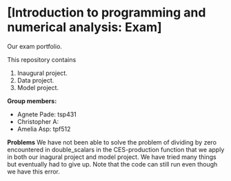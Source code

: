 # \[Introduction to programming and numerical analysis: Exam\]
Our exam portfolio.

This repository contains  
1. Inaugural project. 
2. Data project.
3. Model project.

**Group members:** 
- Agnete Pade: tsp431
- Christopher A:
- Amelia Asp: tpf512

**Problems** We have not been able to solve the problem of dividing by zero encountered in double_scalars in the CES-production function that we apply in both our inagural project and model project. We have tried many things but eventually had to give up. Note that the code can still run even though we have this error. 

